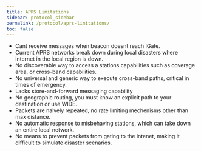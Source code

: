 ```yaml
---
title: APRS Limitations
sidebar: protocol_sidebar
permalink: /protocol/aprs-limitations/
toc: false
---
```


* Cant receive messages when beacon doesnt reach IGate.
* Current APRS networks break down during local disasters where internet in the local region is down.
* No discoverable way to access a stations capabilities such as coverage area, or cross-band capabilities.
* No universal and generic way to execute cross-band paths, critical in times of emergency.
* Lacks store-and-forward messaging capability
* No geographic routing, you must know an explicit path to your destination or use WIDE.
* Packets are naively repeated, no rate limiting mechenisms other than max distance.
* No automatic response to misbehaving stations, which can take down an entire local network.
* No means to prevent packets from gating to the intenet, making it difficult to simulate disaster scenarios.
